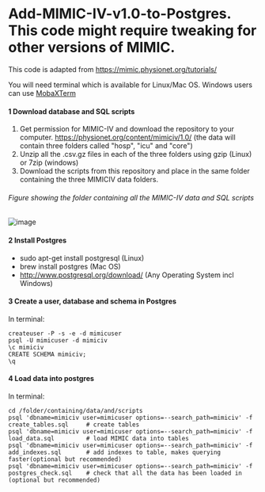 # Add-MIMIC-IV-v1.0-to-Postgres. This code might require tweaking for other versions of MIMIC. 
This code is adapted from https://mimic.physionet.org/tutorials/

You will need terminal which is available for Linux/Mac OS. Windows users can use [MobaXTerm](https://mobaxterm.mobatek.net/download.html)

#### 1 Download database and SQL scripts
1. Get permission for MIMIC-IV and download the repository to your computer. https://physionet.org/content/mimiciv/1.0/ (the data will contain three folders called "hosp", "icu" and "core")
2. Unzip all the .csv.gz files in each of the three folders using gzip (Linux) or 7zip (windows)
3. Download the scripts from this repository and place in the same folder containing the three MIMICIV data folders.

###### Figure showing the folder containing all the MIMIC-IV data and SQL scripts
![image](https://user-images.githubusercontent.com/74569724/117433430-5f266500-af23-11eb-90bf-81aed2d46361.png)


#### 2 Install Postgres
* sudo apt-get install postgresql (Linux)
* brew install postgres (Mac OS)
* http://www.postgresql.org/download/ (Any Operating System incl Windows)

#### 3 Create a user, database and schema in Postgres
In terminal:
```
createuser -P -s -e -d mimicuser
psql -U mimicuser -d mimiciv
\c mimiciv
CREATE SCHEMA mimiciv;
\q
```

#### 4 Load data into postgres
In terminal:
```
cd /folder/containing/data/and/scripts
psql 'dbname=mimiciv user=mimicuser options=--search_path=mimiciv' -f create_tables.sql     # create tables 
psql 'dbname=mimiciv user=mimicuser options=--search_path=mimiciv' -f load_data.sql         # load MIMIC data into tables
psql 'dbname=mimiciv user=mimicuser options=--search_path=mimiciv' -f add_indexes.sql       # add indexes to table, makes querying faster(optional but recommended)
psql 'dbname=mimiciv user=mimicuser options=--search_path=mimiciv' -f postgres_check.sql    # check that all the data has been loaded in (optional but recommended)
```
